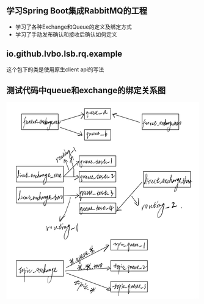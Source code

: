 ## 学习Spring Boot集成RabbitMQ的工程

- 学习了各种Exchange和Queue的定义及绑定方式
- 学习了手动发布确认和接收后确认如何定义

## io.github.lvbo.lsb.rq.example

这个包下的类是使用原生client api的写法 

## 测试代码中queue和exchange的绑定关系图

![绑定关系](./queue和exchange的绑定关系图.png)

